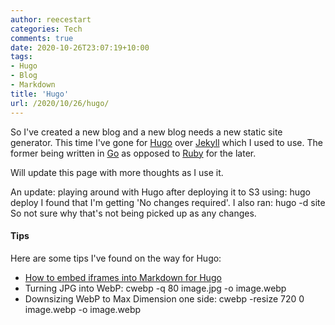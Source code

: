 ```yaml
---
author: reecestart
categories: Tech
comments: true
date: 2020-10-26T23:07:19+10:00
tags:
- Hugo
- Blog
- Markdown
title: 'Hugo'
url: /2020/10/26/hugo/
---
```


So I've created a new blog and a new blog needs a new static site generator. This time I've gone for [Hugo](https://gohugo.io) over [Jekyll](https://jekyllrb.com/) which I used to use. The former being written in [Go](https://golang.org/) as opposed to [Ruby](https://www.ruby-lang.org/en/) for the later.

Will update this page with more thoughts as I use it.

An update: playing around with Hugo after deploying it to S3 using:
    hugo deploy
I found that I'm getting 'No changes required'. I also ran:
    hugo -d site
So not sure why that's not being picked up as any changes.

#### Tips

Here are some tips I've found on the way for Hugo:

- [How to embed iframes into Markdown for Hugo](https://anaulin.org/blog/hugo-raw-html-shortcode/)
- Turning JPG into WebP: cwebp -q 80 image.jpg -o image.webp
- Downsizing WebP to Max Dimension one side: cwebp -resize 720 0 image.webp -o image.webp